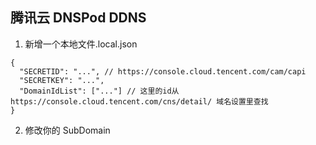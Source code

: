 ## 腾讯云 DNSPod DDNS

1. 新增一个本地文件.local.json

```
{
  "SECRETID": "...", // https://console.cloud.tencent.com/cam/capi
  "SECRETKEY": "...",
  "DomainIdList": ["..."] // 这里的id从 https://console.cloud.tencent.com/cns/detail/ 域名设置里查找
}

```

2. 修改你的 SubDomain
